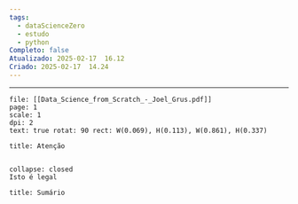 ```yaml
---
tags:
  - dataScienceZero
  - estudo
  - python
Completo: false
Atualizado: 2025-02-17  16.12
Criado: 2025-02-17  14.24
---
```

--- 


```slide-note 
file: [[Data_Science_from_Scratch_-_Joel_Grus.pdf]]
page: 1
scale: 1
dpi: 2 
text: true rotat: 90 rect: W(0.069), H(0.113), W(0.861), H(0.337)
```

```ad-warning
title: Atenção


```


```ad-note
collapse: closed
Isto é legal

```



```ad-summary
title: Sumário


```




